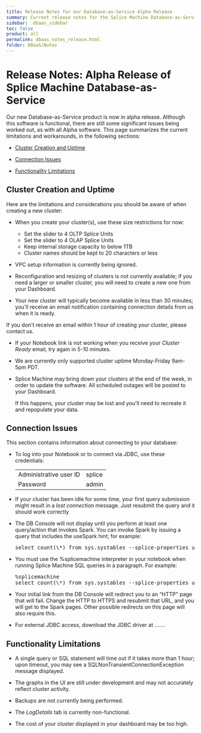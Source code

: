 ```yaml
---
title: Release Notes for our Database-as-Service Alpha Release
summary: Current release notes for the Splice Machine Database-as-Service product
sidebar:  dbaas_sidebar
toc: false
product: all
permalink: dbaas_notes_release.html
folder: DBaaS/Notes
---
```

# Release Notes: Alpha Release of Splice Machine Database-as-Service

Our new Database-as-Service product is now in alpha release. Although this software is functional, there are still some significant issues being worked out, as with all Alpha software. This page summarizes the current limitations and workarounds, in the following sections:

* [Cluster Creation and Uptime](#cluster-creation-and-uptime)

* [Connection Issues](#connection-issues)

* [Functionality Limitations](#functionality-limitations)

## Cluster Creation and Uptime

Here are the limitations and considerations you should be aware of when creating a new cluster:
*  When you create your cluster(s), use these size restrictions for now:
   * Set the slider to 4 OLTP Splice Units
   * Set the slider to 4 OLAP Splice Units
   * Keep internal storage capacity to below 1TB
   * Cluster names should be kept to 20 characters or less

* VPC setup information is currently being ignored.

* Reconfiguration and resizing of clusters is not currently available; if you need a larger or smaller cluster, you will need to create a new one from your Dashboard.

* Your new cluster will typically become available in less than 30 minutes; you'll receive an email notification containing connection details from us when it is ready.
<div class="noteIcon">If you don't receive an email within 1 hour of creating your cluster, please contact us.</div>

* If your Notebook link is not working when you receive your *Cluster Ready* email, try again in 5-10 minutes.

* We are currently only supported cluster uptime Monday-Friday 9am-5pm PDT.

* Splice Machine may bring down your clusters at the end of the week, in order to update the software. All scheduled outages will be posted to your Dashboard.

  If this happens, your cluster may be lost and you'll need to recreate it and repopulate your data.

## Connection Issues

This section contains information about connecting to your database:

* To log into your Notebook or to connect via JDBC, use these credentials:

  <table><tbody>
  <tr><td>Administrative user ID</td><td><span class="CodeFont">splice</span></td></tr>
  <tr><td>Password</td><td><span class="CodeFont">admin</span></td></tr>
  </tbody></table>

* If your cluster has been idle for some time, your first query submission might result in a *lost connection* message. Just resubmit the query and it should work correctly

* The DB Console will not display until you perform at least one query/action that invokes Spark. You can invoke Spark by issuing a query that includes the <span class="CodeFont">useSpark</span> hint; for example:

  <div class="preWrapperWide"><pre class="Example">
  select count(\*) from sys.systables --splice-properties useSpark=true
  </pre></div>

* You must use the <span class="CodeFont">%splicemachine</span> interpreter in your notebook when running Splice Machine SQL queries in a paragraph. For example:

  <div class="preWrapperWide"><pre class="Example">
  %splicemachine
  select count(\*) from sys.systables --splice-properties useSpark=true
  </pre></div>

* Your initial link from the DB Console will redirect you to an “HTTP" page that will fail.  Change the HTTP to HTTPS and resubmit that URL, and you will get to the Spark pages.  Other possible redirects on this page will also require this.

* For external JDBC access, download the JDBC driver at …….

## Functionality Limitations
* A single query or SQL statement will time out if it takes more than 1 hour; upon timeout, you may see a <span class="CodeFont">SQLNonTransientConnectionException</span> message displayed.

* The graphs in the UI are still under development and may not accurately reflect cluster activity.

* Backups are not currently being performed.

* The *LogDetails* tab is currently non-functional.

* The cost of your cluster displayed in your dashboard may be too high.
